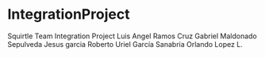 # IntegrationProject
Squirtle Team Integration Project
Luis Angel Ramos Cruz
Gabriel Maldonado Sepulveda
Jesus garcia
Roberto Uriel García Sanabria
Orlando Lopez L.
